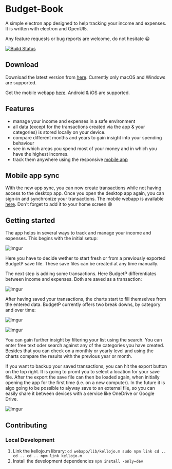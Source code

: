 
# Budget-Book
A simple electron app designed to help tracking your income and expenses.
It is written with electron and OpenUI5.

Any feature requests or bug reports are welcome, do not hesitate 😀


[![Build Status](https://travis-ci.org/Kellojo/Budget-Book.svg?branch=master)](https://travis-ci.org/Kellojo/Budget-Book)



## Download
Download the latest version from [here](https://github.com/Kellojo/Budget-Book/releases/latest).
Currently only macOS and Windows are supported.

Get the mobile webapp [here](https://budget-book-7ebd4.firebaseapp.com/).
Android & iOS are supported.

## Features
- manage your income and expenses in a safe environment
- all data (except for the transactions created via the app & your categories) is stored locally on your device.
- compare different months and years to gain insight into your spending behaviour
- see in which areas you spend most of your money and in which you have the highest incomes.
- track them anywhere using the responsive [mobile app](https://budget-book-7ebd4.firebaseapp.com/)


## Mobile app sync

With the new app sync, you can now create transactions while not having access to the desktop app. Once you open the desktop app again, you can sign-in and synchronize your transactions. The mobile webapp is available [here](https://budget-book-7ebd4.firebaseapp.com/). Don't forget to add it to your home screen 😄


## Getting started 
The app helps in several ways to track and manage your income and expenses.
This begins with the initial setup:

![Imgur](https://i.imgur.com/RBsSsWS.png)

Here you have to decide wether to start fresh or from a previously exported BudgetP save file. These save files can be created at any time manually.

The next step is adding some transactions. Here BudgetP differentiates between income and expenses. Both are saved as a transaction:

![Imgur](https://i.imgur.com/eqXlaNB.png)

After having saved your transactions, the charts start to fill themselves from the entered data. BudgetP currently offers two break downs, by category and over time:

![Imgur](https://i.imgur.com/cCpfl5n.png)

![Imgur](https://i.imgur.com/sduUOaX.png)

You can gain further insight by filtering your list using the search. You can enter free text oder search against any of the categories you have created. Besides that you can check on a monthly or yearly level and using the charts compare the results with the previous year or month.

If you want to backup your saved transactions, you can hit the export button on the top right. It is going to promt you to select a location for your save file. After the export the save file can then be loaded again, when initially opening the app for the first time (i.e. on a new computer). In the future it is algo going to be possible to alyway save to an external file, so you can easily share it between devices with a service like OneDrive or Google Drive.

![Imgur](https://i.imgur.com/QHefOVR.png)


## Contributing

### Local Development

1. Link the kellojo.m library:
`
    cd webapp/lib/kellojo.m
    sudo npm link
    cd ..
    cd ..
    cd ..
    npm link kellojo.m
`
2. Install the development dependencies
`
    npm install -only=dev
`